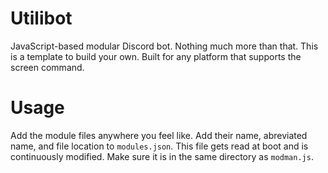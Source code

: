 # Utilibot

JavaScript-based modular Discord bot. Nothing much more than that. This is a template to build your own. Built for any platform that supports the screen command.

# Usage

Add the module files anywhere you feel like. Add their name, abreviated name, and file location to ``modules.json``. This file gets read at boot and is continuously modified. Make sure it is in the same directory as ``modman.js``.
